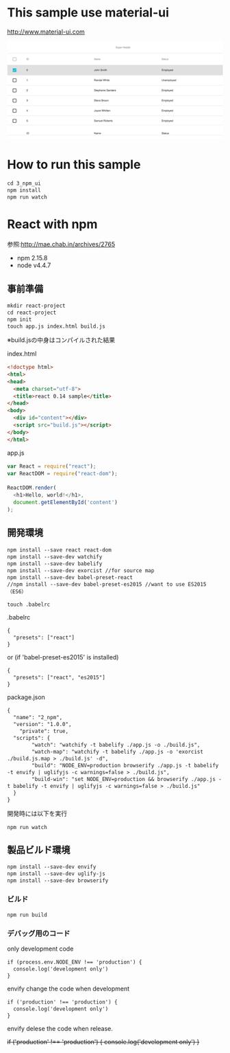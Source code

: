 # This sample use material-ui

http://www.material-ui.com

![image](img/table.png)

# How to run this sample
```
cd 3_npm_ui
npm install
npm run watch
```

# React with npm
参照:http://mae.chab.in/archives/2765

 - npm 2.15.8
 - node v4.4.7

## 事前準備
```
mkdir react-project
cd react-project
npm init
touch app.js index.html build.js
```
※build.jsの中身はコンパイルされた結果  

index.html
```html
<!doctype html>
<html>
<head>
  <meta charset="utf-8">
  <title>react 0.14 sample</title>
</head>
<body>
  <div id="content"></div>
  <script src="build.js"></script>
</body>
</html>
```
app.js
```javascript
var React = require("react");
var ReactDOM = require("react-dom");

ReactDOM.render(
  <h1>Hello, world!</h1>,
  document.getElementById('content')
);
```
## 開発環境
```
npm install --save react react-dom
npm install --save-dev watchify
npm install --save-dev babelify
npm install --save-dev exorcist //for source map
npm install --save-dev babel-preset-react
//npm install --save-dev babel-preset-es2015 //want to use ES2015（ES6）
```

```
touch .babelrc
```
.babelrc
```
{
  "presets": ["react"]
}
```
or (if 'babel-preset-es2015' is installed)
```
{
  "presets": ["react", "es2015"]
}
```

package.json
```
{
  "name": "2_npm",
  "version": "1.0.0",
	"private": true,
  "scripts": {
		"watch": "watchify -t babelify ./app.js -o ./build.js",
		"watch-map": "watchify -t babelify ./app.js -o 'exorcist ./build.js.map > ./build.js' -d",
		"build": "NODE_ENV=production browserify ./app.js -t babelify -t envify | uglifyjs -c warnings=false > ./build.js",
		"build-win": "set NODE_ENV=production && browserify ./app.js -t babelify -t envify | uglifyjs -c warnings=false > ./build.js"
  }
}
```

開発時には以下を実行
```
npm run watch
```

## 製品ビルド環境
```
npm install --save-dev envify
npm install --save-dev uglify-js
npm install --save-dev browserify
```

### ビルド
```
npm run build
```
### デバッグ用のコード
only development code
```
if (process.env.NODE_ENV !== 'production') {
  console.log('development only')
}
```
envify change the code when development
```
if ('production' !== 'production') {
  console.log('development only')
}
```
envify delese the code when release.

~~if ('production' !== 'production') {
  console.log('development only')
}~~
